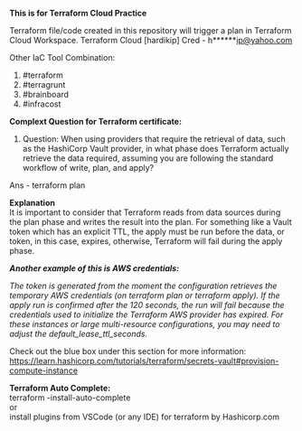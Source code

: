 **This is for Terraform Cloud Practice**  

Terraform file/code created in this repository will trigger a plan in Terraform Cloud Workspace. 
Terraform Cloud [hardikip] Cred - h******ip@yahoo.com 


Other IaC Tool Combination: 
1) #terraform
2) #terragrunt
3) #brainboard
4) #infracost


**Complext Question for Terraform certificate:**
1. Question:
When using providers that require the retrieval of data, such as the HashiCorp Vault provider, in what phase does Terraform actually retrieve the data required, assuming you are following the standard workflow of write, plan, and apply?

Ans - terraform plan

**Explanation**  
It is important to consider that Terraform reads from data sources during the plan phase and writes the result into the plan. For something like a Vault token which has an explicit TTL, the apply must be run before the data, or token, in this case, expires, otherwise, Terraform will fail during the apply phase.

***Another example of this is AWS credentials:***

*The token is generated from the moment the configuration retrieves the temporary AWS credentials (on terraform plan or terraform apply). If the apply run is confirmed after the 120 seconds, the run will fail because the credentials used to initialize the Terraform AWS provider has expired. For these instances or large multi-resource configurations, you may need to adjust the default_lease_ttl_seconds.*

Check out the blue box under this section for more information: https://learn.hashicorp.com/tutorials/terraform/secrets-vault#provision-compute-instance


**Terraform Auto Complete:**  
terraform -install-auto-complete  
or  
install plugins from VSCode (or any IDE) for terraform by Hashicorp.com
